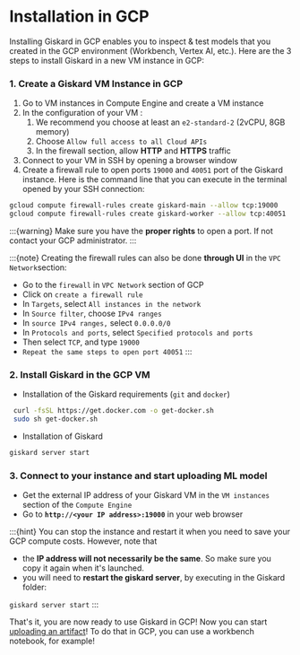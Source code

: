 # Installation in GCP

Installing Giskard in GCP enables you to inspect & test models that you created in the GCP environment (Workbench, Vertex AI, etc.). Here are the 3 steps to install Giskard in a new VM instance in GCP:

### 1. Create a Giskard VM Instance in GCP

1. Go to VM instances in Compute Engine and create a VM instance
2. In the configuration of your VM :
    1. We recommend you choose at least an `e2-standard-2` (2vCPU, 8GB memory)
    2. Choose `Allow full access to all Cloud APIs`
    3. In the firewall section, allow **HTTP** and **HTTPS** traffic
3. Connect to your VM in SSH by opening a browser window
4. Create a firewall rule to open ports `19000` and `40051` port of the Giskard instance. Here is the command line that you can execute in the terminal opened by your SSH connection:

```bash
gcloud compute firewall-rules create giskard-main --allow tcp:19000
gcloud compute firewall-rules create giskard-worker --allow tcp:40051
```

:::{warning}
Make sure you have the **proper rights** to open a port. If not contact your GCP administrator.&#x20;
:::

:::{note}
Creating the firewall rules can also be done **through UI** in the `VPC Network`section:


* Go to the `firewall` in `VPC Network` section of GCP
* Click on `create a firewall rule`
* In `Targets`, select `All instances in the network`
* In `Source filter`, choose `IPv4 ranges`
* In `source IPv4 ranges,` select `0.0.0.0/0`
* In `Protocols and ports`, select `Specified protocols and ports`
* Then select `TCP`, and type `19000`
* `Repeat the same steps to open port 40051`
:::

### 2. Install Giskard in the GCP VM

* Installation of the Giskard requirements (`git` and `docker`)

```bash
 curl -fsSL https://get.docker.com -o get-docker.sh
 sudo sh get-docker.sh
```

* Installation of Giskard

```bash
giskard server start
```

### 3. Connect to your instance and start uploading ML model

* Get the external IP address of your Giskard VM in the `VM instances` section of the `Compute Engine`
* Go to **`http://<your IP address>:19000`** in your web browser

:::{hint}
You can stop the instance and restart it when you need to save your GCP compute costs. However, note that&#x20;

* the **IP address will not necessarily be the same**. So make sure you copy it again when it's launched.
* you will need to **restart the giskard server**, by executing in the Giskard folder:

&#x20;`giskard server start`
:::

That's it, you are now ready to use Giskard in GCP! Now you can start [uploading an artifact](docs/guide/upload/index.md)! To do that in GCP, you can use a workbench notebook, for example! &#x20;
